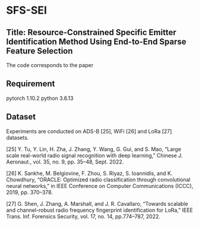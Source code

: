 # SFS-SEI
## Title: Resource-Constrained Specific Emitter Identification Method Using End-to-End Sparse Feature Selection
The code corresponds to the paper
## Requirement
pytorch 1.10.2 python 3.6.13
## Dataset
Experiments are conducted on ADS-B [25], WiFi [26] and LoRa [27] datasets.

[25] Y. Tu, Y. Lin, H. Zha, J. Zhang, Y. Wang, G. Gui, and S. Mao, “Large scale real-world radio signal recognition with deep learning,” Chinese
J. Aeronaut., vol. 35, no. 9, pp. 35–48, Sept. 2022.

[26] K. Sankhe, M. Belgiovine, F. Zhou, S. Riyaz, S. Ioannidis, and
K. Chowdhury, “ORACLE: Optimized radio classification through
convolutional neural networks,” in IEEE Conference on Computer
Communications (ICCC), 2019, pp. 370–378.

[27] G. Shen, J. Zhang, A. Marshall, and J. R. Cavallaro, “Towards scalable
and channel-robust radio frequency fingerprint identification for LoRa,”
IEEE Trans. Inf. Forensics Security, vol. 17, no. 14, pp.774–787, 2022.

